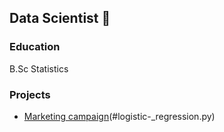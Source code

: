 ## Data Scientist 👋

### Education
B.Sc Statistics

### Projects
- [Marketing campaign](#marketing-campaign )(#logistic-_regression.py)
